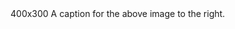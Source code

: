 ﻿<BSFigure>
    <BSSvg IsRounded="true" Class="bd-placeholder-img" width="400" height="300" xmlns="http://www.w3.org/2000/svg" role="img" aria-label="Placeholder: 400x300" preserveAspectRatio="xMidYMid slice" focusable="false">
        <rect width="100%" height="100%" fill="#868e96"></rect>
        <text x="50%" y="50%" fill="#dee2e6" dy=".3em">400x300</text>
    </BSSvg>
    <BSFigureCaption Class="@BS.Text_End">A caption for the above image to the right.</BSFigureCaption>
</BSFigure>